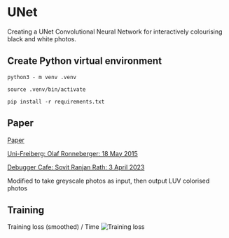 # UNet
Creating a UNet Convolutional Neural Network for interactively colourising black and white photos.

## Create Python virtual environment
```python3 - m venv .venv```

```source .venv/bin/activate```

```pip install -r requirements.txt```

## Paper
[Paper](paper/1505.04597v1.pdf)

[Uni-Freiberg: Olaf Ronneberger: 18 May 2015](https://lmb.informatik.uni-freiburg.de/people/ronneber/u-net/)

[Debugger Cafe: Sovit Ranjan Rath: 3 April 2023](https://debuggercafe.com/unet-from-scratch-using-pytorch/)

Modified to take greyscale photos as input, then output LUV colorised photos

## Training
Training loss (smoothed) / Time
![Training loss](<runs/Pasted image.png>)